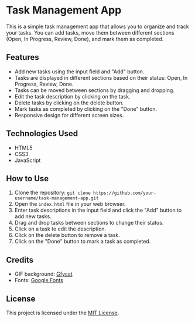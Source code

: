 # Task Management App

This is a simple task management app that allows you to organize and track your tasks. You can add tasks, move them between different sections (Open, In Progress, Review, Done), and mark them as completed.

## Features

- Add new tasks using the input field and "Add" button.
- Tasks are displayed in different sections based on their status: Open, In Progress, Review, Done.
- Tasks can be moved between sections by dragging and dropping.
- Edit the task description by clicking on the task.
- Delete tasks by clicking on the delete button.
- Mark tasks as completed by clicking on the "Done" button.
- Responsive design for different screen sizes.

## Technologies Used

- HTML5
- CSS3
- JavaScript

## How to Use

1. Clone the repository: `git clone https://github.com/your-username/task-management-app.git`
2. Open the `index.html` file in your web browser.
3. Enter task descriptions in the input field and click the "Add" button to add new tasks.
4. Drag and drop tasks between sections to change their status.
5. Click on a task to edit the description.
6. Click on the delete button to remove a task.
7. Click on the "Done" button to mark a task as completed.

## Credits

- GIF background: [Gfycat](https://gfycat.com/)
- Fonts: [Google Fonts](https://fonts.google.com/)

## License

This project is licensed under the [MIT License](LICENSE).

